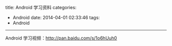 title: Android 学习资料
categories:
  - Android
date: 2014-04-01 02:33:46
tags:
  - Android
---

Android 学习视频：http://pan.baidu.com/s/1o6hUuh0